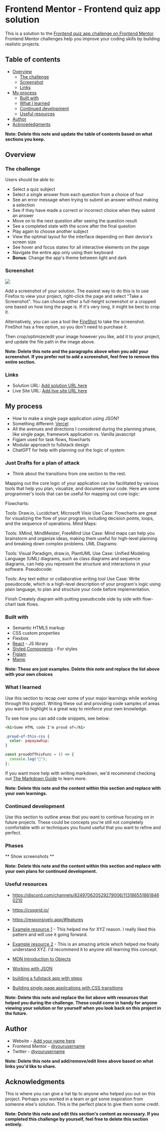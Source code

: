 # Frontend Mentor - Frontend quiz app solution

This is a solution to the [Frontend quiz app challenge on Frontend Mentor](https://www.frontendmentor.io/challenges/frontend-quiz-app-BE7xkzXQnU). Frontend Mentor challenges help you improve your coding skills by building realistic projects.

## Table of contents

- [Overview](#overview)
  - [The challenge](#the-challenge)
  - [Screenshot](#screenshot)
  - [Links](#links)
- [My process](#my-process)
  - [Built with](#built-with)
  - [What I learned](#what-i-learned)
  - [Continued development](#continued-development)
  - [Useful resources](#useful-resources)
- [Author](#author)
- [Acknowledgments](#acknowledgments)

**Note: Delete this note and update the table of contents based on what sections you keep.**

## Overview

### The challenge

Users should be able to:

- Select a quiz subject
- Select a single answer from each question from a choice of four
- See an error message when trying to submit an answer without making a selection
- See if they have made a correct or incorrect choice when they submit an answer
- Move on to the next question after seeing the question result
- See a completed state with the score after the final question
- Play again to choose another subject
- View the optimal layout for the interface depending on their device's screen size
- See hover and focus states for all interactive elements on the page
- Navigate the entire app only using their keyboard
- **Bonus**: Change the app's theme between light and dark

### Screenshot

![](./screenshot.jpg)

Add a screenshot of your solution. The easiest way to do this is to use Firefox to view your project, right-click the page and select "Take a Screenshot". You can choose either a full-height screenshot or a cropped one based on how long the page is. If it's very long, it might be best to crop it.

Alternatively, you can use a tool like [FireShot](https://getfireshot.com/) to take the screenshot. FireShot has a free option, so you don't need to purchase it.

Then crop/optimize/edit your image however you like, add it to your project, and update the file path in the image above.

**Note: Delete this note and the paragraphs above when you add your screenshot. If you prefer not to add a screenshot, feel free to remove this entire section.**

### Links

- Solution URL: [Add solution URL here](https://your-solution-url.com)
- Live Site URL: [Add live site URL here](https://your-live-site-url.com)

## My process

- How to make a single page application using JSON?
- Something different: [Vercel](https://vercel.com/docs)
- All the avenues and directions I considered during the planning phase, like single page, framework application vs. Vanilla javascript
- Figjam used for task flows, flowcharts
- Modular approach to fullstack design
- ChatGPT for help with planning out the logic of system

### Just Drafts for a plan of attack

- Think about the transitions from one section to the rest.

Mapping out the core logic of your application can be facilitated by various tools that help you plan, visualize, and document your code. Here are some programmer's tools that can be useful for mapping out core logic:

Flowcharts:

Tools: Draw.io, Lucidchart, Microsoft Visio
Use Case: Flowcharts are great for visualizing the flow of your program, including decision points, loops, and the sequence of operations.
Mind Maps:

Tools: XMind, MindMeister, FreeMind
Use Case: Mind maps can help you brainstorm and organize ideas, making them useful for high-level planning and breaking down complex problems.
UML Diagrams:

Tools: Visual Paradigm, draw.io, PlantUML
Use Case: Unified Modeling Language (UML) diagrams, such as class diagrams and sequence diagrams, can help you represent the structure and interactions in your software.
Pseudocode:

Tools: Any text editor or collaborative writing tool
Use Case: Write pseudocode, which is a high-level description of your program's logic using plain language, to plan and structure your code before implementation.

Finish Creately diagram with putting pseudocode side by side with flow-chart task flows.

### Built with

- Semantic HTML5 markup
- CSS custom properties
- Flexbox
- [React](https://reactjs.org/) - JS library
- [Styled Components](https://styled-components.com/) - For styles
- [Figjam](https://www.figma.com/figjam/)
- [Mamp](https://www.mamp.info/en/mac/)

**Note: These are just examples. Delete this note and replace the list above with your own choices**

### What I learned

Use this section to recap over some of your major learnings while working through this project. Writing these out and providing code samples of areas you want to highlight is a great way to reinforce your own knowledge.

To see how you can add code snippets, see below:

```html
<h1>Some HTML code I'm proud of</h1>
```

```css
.proud-of-this-css {
  color: papayawhip;
}
```

```js
const proudOfThisFunc = () => {
  console.log("🎉");
};
```

If you want more help with writing markdown, we'd recommend checking out [The Markdown Guide](https://www.markdownguide.org/) to learn more.

**Note: Delete this note and the content within this section and replace with your own learnings.**

### Continued development

Use this section to outline areas that you want to continue focusing on in future projects. These could be concepts you're still not completely comfortable with or techniques you found useful that you want to refine and perfect.

### Phases

** Show screenshots **

**Note: Delete this note and the content within this section and replace with your own plans for continued development.**

### Useful resources

- https://discord.com/channels/824970620529279006/1131865518618460210
- https://cssgrid.io/
- https://responsively.app/#features

- [Example resource 1](https://www.example.com) - This helped me for XYZ reason. I really liked this pattern and will use it going forward.
- [Example resource 2](https://www.example.com) - This is an amazing article which helped me finally understand XYZ. I'd recommend it to anyone still learning this concept.
- [MDN Introduction to Objects](https://developer.mozilla.org/en-US/docs/Learn/JavaScript/Objects/Basics)

- [Working with JSON](https://developer.mozilla.org/en-US/docs/Learn/JavaScript/Objects/JSON)

- [building a fullstack app with steps](https://www.google.com/search?q=building+a+fullstack+app+with+steps&oq=building+a+fullstack+app+with+steps&gs_lcrp=EgZjaHJvbWUyBggAEEUYOTIHCAEQIRigAdIBCjE0MzM4ajBqMTWoAgCwAgA&sourceid=chrome&ie=UTF-8)
- [Building single-page applications with CSS transitions](https://blog.logrocket.com/single-page-applications-css-transitions/#displaying-spa-views)

**Note: Delete this note and replace the list above with resources that helped you during the challenge. These could come in handy for anyone viewing your solution or for yourself when you look back on this project in the future.**

## Author

- Website - [Add your name here](https://www.your-site.com)
- Frontend Mentor - [@yourusername](https://www.frontendmentor.io/profile/yourusername)
- Twitter - [@yourusername](https://www.twitter.com/yourusername)

**Note: Delete this note and add/remove/edit lines above based on what links you'd like to share.**

## Acknowledgments

This is where you can give a hat tip to anyone who helped you out on this project. Perhaps you worked in a team or got some inspiration from someone else's solution. This is the perfect place to give them some credit.

**Note: Delete this note and edit this section's content as necessary. If you completed this challenge by yourself, feel free to delete this section entirely.**
